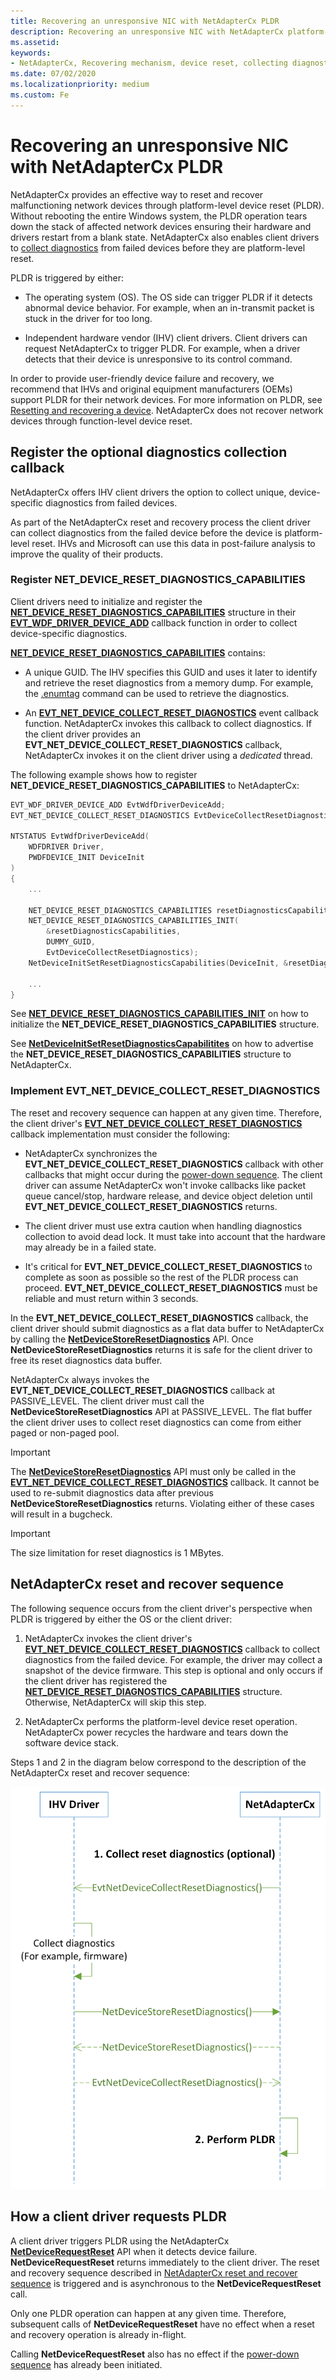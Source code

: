 ```yaml
---
title: Recovering an unresponsive NIC with NetAdapterCx PLDR
description: Recovering an unresponsive NIC with NetAdapterCx platform-level device reset (PLDR)
ms.assetid:
keywords:
- NetAdapterCx, Recovering mechanism, device reset, collecting diagnostics, PLDR
ms.date: 07/02/2020
ms.localizationpriority: medium
ms.custom: Fe
---
```


# Recovering an unresponsive NIC with NetAdapterCx PLDR

NetAdapterCx provides an effective way to reset and recover malfunctioning network devices through platform-level device reset (PLDR). Without rebooting the entire Windows system, the PLDR operation tears down the stack of affected network devices ensuring their hardware and drivers restart from a blank state. NetAdapterCx also enables client drivers to [collect diagnostics](#register-the-optional-diagnostics-collection-callback) from failed devices before they are platform-level reset.

PLDR is triggered by either:

* The operating system (OS). The OS side can trigger PLDR if it detects abnormal device behavior. For example, when an in-transmit packet is stuck in the driver for too long.

* Independent hardware vendor (IHV) client drivers. Client drivers can request NetAdapterCx to trigger PLDR. For example, when a driver detects that their device is unresponsive to its control command.

In order to provide user-friendly device failure and recovery, we recommend that IHVs and original equipment manufacturers (OEMs) support PLDR for their network devices. For more information on PLDR, see [Resetting and recovering a device](../kernel/resetting-and-recovering-a-device.md).
NetAdapterCx does not recover network devices through function-level device reset.

## Register the optional diagnostics collection callback

NetAdapterCx offers IHV client drivers the option to collect unique, device-specific diagnostics from failed devices.

As part of the NetAdapterCx reset and recovery process the client driver can collect diagnostics from the failed device before the device is platform-level reset. IHVs and Microsoft can use this data in post-failure analysis to improve the quality of their products.

### Register NET_DEVICE_RESET_DIAGNOSTICS_CAPABILITIES

Client drivers need to initialize and register the [**NET_DEVICE_RESET_DIAGNOSTICS_CAPABILITIES**](/windows-hardware/drivers/ddi/netdevice/ns-netdevice-net_device_reset_diagnostics_capabilities) structure in their [**EVT_WDF_DRIVER_DEVICE_ADD**](/windows-hardware/drivers/ddi/wdfdriver/nc-wdfdriver-evt_wdf_driver_device_add) callback function in order to collect device-specific diagnostics.

[**NET_DEVICE_RESET_DIAGNOSTICS_CAPABILITIES**](/windows-hardware/drivers/ddi/netdevice/ns-netdevice-net_device_reset_diagnostics_capabilities) contains:

* A unique GUID. The IHV specifies this GUID and uses it later to identify and retrieve the reset diagnostics from a memory dump. For example, the [.enumtag](../debugger/-enumtag--enumerate-secondary-callback-data-.md) command can be used to retrieve the diagnostics.

* An [**EVT_NET_DEVICE_COLLECT_RESET_DIAGNOSTICS**](/windows-hardware/drivers/ddi/netdevice/nc-netdevice-evt_net_device_collect_reset_diagnostics) event callback function. NetAdapterCx invokes this callback to collect diagnostics. If the client driver provides an **EVT_NET_DEVICE_COLLECT_RESET_DIAGNOSTICS** callback, NetAdapterCx invokes it on the client driver using a *dedicated* thread.

The following example shows how to register **NET_DEVICE_RESET_DIAGNOSTICS_CAPABILITIES** to NetAdapterCx:

```cpp
EVT_WDF_DRIVER_DEVICE_ADD EvtWdfDriverDeviceAdd;
EVT_NET_DEVICE_COLLECT_RESET_DIAGNOSTICS EvtDeviceCollectResetDiagnostics;

NTSTATUS EvtWdfDriverDeviceAdd(
    WDFDRIVER Driver,
    PWDFDEVICE_INIT DeviceInit
)
{
    ...

    NET_DEVICE_RESET_DIAGNOSTICS_CAPABILITIES resetDiagnosticsCapabilities;
    NET_DEVICE_RESET_DIAGNOSTICS_CAPABILITIES_INIT(
        &resetDiagnosticsCapabilities,
        DUMMY_GUID,
        EvtDeviceCollectResetDiagnostics);
    NetDeviceInitSetResetDiagnosticsCapabilities(DeviceInit, &resetDiagnosticsCapabilities);

    ...
}
```

See [**NET_DEVICE_RESET_DIAGNOSTICS_CAPABILITIES_INIT**](/windows-hardware/drivers/ddi/nf-netdevice-net_device_reset_diagnostics_capabilities_init) on how to initialize the **NET_DEVICE_RESET_DIAGNOSTICS_CAPABILITIES** structure.

See [**NetDeviceInitSetResetDiagnosticsCapabilitites**](/windows-hardware/drivers/ddi/nf-netdevice-netdeviceinitsetresetdiagnosticscapabilitites) on how to advertise the **NET_DEVICE_RESET_DIAGNOSTICS_CAPABILITIES** structure to NetAdapterCx.

### Implement EVT_NET_DEVICE_COLLECT_RESET_DIAGNOSTICS

The reset and recovery sequence can happen at any given time. Therefore, the client driver's [**EVT_NET_DEVICE_COLLECT_RESET_DIAGNOSTICS**](/windows-hardware/drivers/ddi/netdevice/nc-netdevice-evt_net_device_collect_reset_diagnostics) callback implementation must consider the following:

* NetAdapterCx synchronizes the **EVT_NET_DEVICE_COLLECT_RESET_DIAGNOSTICS** callback with other callbacks that might occur during the [power-down sequence](power-down-sequence-for-a-netadaptercx-client-driver.md). The client driver can assume NetAdapterCx won't invoke callbacks like packet queue cancel/stop, hardware release, and device object deletion until **EVT_NET_DEVICE_COLLECT_RESET_DIAGNOSTICS** returns.

* The client driver must use extra caution when handling diagnostics collection to avoid dead lock. It must take into account that the hardware may already be in a failed state.

* It's critical for **EVT_NET_DEVICE_COLLECT_RESET_DIAGNOSTICS** to complete as soon as possible so the rest of the PLDR process can proceed. **EVT_NET_DEVICE_COLLECT_RESET_DIAGNOSTICS** must be reliable and must return within 3 seconds.

In the **EVT_NET_DEVICE_COLLECT_RESET_DIAGNOSTICS** callback, the client driver should submit diagnostics as a flat data buffer to NetAdapterCx by calling the [**NetDeviceStoreResetDiagnostics**](/windows-hardware/drivers/ddi/nf-netdevice-netdevicestoreresetdiagnostics) API.
Once **NetDeviceStoreResetDiagnostics** returns it is safe for the client driver to free its reset diagnostics data buffer.

NetAdapterCx always invokes the **EVT_NET_DEVICE_COLLECT_RESET_DIAGNOSTICS** callback at PASSIVE_LEVEL.
The client driver must call the **NetDeviceStoreResetDiagnostics** API at PASSIVE_LEVEL.
The flat buffer the client driver uses to collect reset diagnostics can come from either paged or non-paged pool.

> [!IMPORTANT]
> The [**NetDeviceStoreResetDiagnostics**](/windows-hardware/drivers/ddi/nf-netdevice-netdevicestoreresetdiagnostics) API must only be called in the [**EVT_NET_DEVICE_COLLECT_RESET_DIAGNOSTICS**](/windows-hardware/drivers/ddi/netdevice/nc-netdevice-evt_net_device_collect_reset_diagnostics) callback.
> It cannot be used to re-submit diagnostics data after previous **NetDeviceStoreResetDiagnostics** returns.
> Violating either of these cases will result in a bugcheck.

> [!IMPORTANT]
> The size limitation for reset diagnostics is 1 MBytes.

## NetAdapterCx reset and recover sequence

The following sequence occurs from the client driver's perspective when PLDR is triggered by either the OS or the client driver:

1. NetAdapterCx invokes the client driver's [**EVT_NET_DEVICE_COLLECT_RESET_DIAGNOSTICS**](/windows-hardware/drivers/ddi/netdevice/nc-netdevice-evt_net_device_collect_reset_diagnostics) callback to collect diagnostics from the failed device. For example, the driver may collect a snapshot of the device firmware. This step is optional and only occurs if the client driver has registered the [**NET_DEVICE_RESET_DIAGNOSTICS_CAPABILITIES**](/windows-hardware/drivers/ddi/netdevice/ns-netdevice-net_device_reset_diagnostics_capabilities) structure. Otherwise, NetAdapterCx will skip this step.

2. NetAdapterCx performs the platform-level device reset operation. NetAdapterCx power recycles the hardware and tears down the software device stack.

Steps 1 and 2 in the diagram below correspond to the description of the NetAdapterCx reset and recover sequence:

![Illustration of the NetAdapterCx reset and recover sequence outlined above](images/pldr_flowchart.png)

## How a client driver requests PLDR

A client driver triggers PLDR using the NetAdapterCx [**NetDeviceRequestReset**](/windows-hardware/drivers/ddi/nf-netdevice-netdevicerequestreset.md) API when it detects device failure. **NetDeviceRequestReset** returns immediately to the client driver.
The reset and recovery sequence described in [NetAdapterCx reset and recover sequence](#netadaptercx-reset-and-recover-sequence) is triggered and is asynchronous to the **NetDeviceRequestReset** call.

Only one PLDR operation can happen at any given time. Therefore, subsequent calls of **NetDeviceRequestReset** have no effect when a reset and recovery operation is already in-flight.

Calling **NetDeviceRequestReset** also has no effect if the [power-down sequence](power-down-sequence-for-a-netadaptercx-client-driver.md) has already been initiated.
